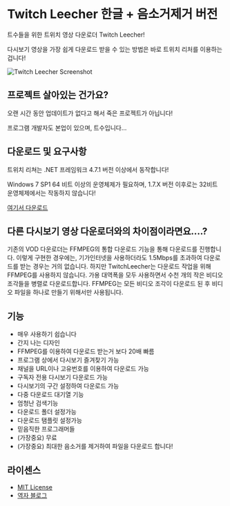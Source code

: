 # Twitch Leecher 한글 + 음소거제거 버전

트수들을 위한 트위치 영상 다운로더 Twitch Leecher!

다시보기 영상을 가장 쉽게 다운로드 받을 수 있는 방법은 바로 트위치 리처를 이용하는 겁니다!

![Twitch Leecher Screenshot](https://t1.daumcdn.net/cfile/tistory/99FE16375C6235531E)

## 프로젝트 살아있는 건가요?

오랜 시간 동안 업데이트가 없다고 해서 죽은 프로젝트가 아닙니다!

프로그램 개발자도 본업이 있으며, 트수입니다...

## 다운로드 및 요구사항

트위치 리쳐는 .NET 프레임워크 4.7.1 버전 이상에서 동작합니다!

Windows 7 SP1 64 비트 이상의 운영체제가 필요하며, 1.7.X 버전 이후로는 32비트 운영체제에서는 작동하지 않습니다!

[여기서 다운로드](https://github.com/bbul-mushroom/TwitchLeecher-KOR-Unmuted/releases)

## 다른 다시보기 영상 다운로더와의 차이점이라면요....?

기존의 VOD 다운로더는 FFMPEG의 통합 다운로드 기능을 통해 다운로드를 진행합니다. 이렇게 구현한 경우에는, 기가인터넷을 사용하더라도 1.5Mbps를 초과하여 다운로드를 받는 경우는 거의 없습니다. 하지만 TwitchLeecher는 다운로드 작업을 위해 FFMPEG를 사용하지 않습니다. 가용 대역폭을 모두 사용하면서 수천 개의 작은 비디오 조각들을 병렬로 다운로드합니다. FFMPEG는 모든 비디오 조각이 다운로드 된 후 비디오 파일을 하나로 만들기 위해서만 사용됩니다.

## 기능

- 매우 사용하기 쉽습니다
- 간지 나는 디자인
- FFMPEG를 이용하여 다운로드 받는거 보다 20배 빠름
- 프로그램 상에서 다시보기 즐겨찾기 가능
- 채널을 URL이나 고유번호를 이용하여 다운로드 가능
- 구독자 전용 다시보기 다운로드 가능
- 다시보기의 구간 설정하여 다운로드 가능
- 다중 다운로드 대기열 기능
- 엄청난 검색기능
- 다운로드 폴더 설정가능
- 다운로드 탬플릿 설정가능
- 믿음직한 프로그래머들
- (가장중요) 무료
- (가장중요) 최대한 음소거를 제거하여 파일을 다운로드 합니다!

## 라이센스
- [MIT License](https://github.com/Franiac/TwitchLeecher/blob/master/LICENSE)
- [역자 블로그](https://syudal.tistory.com/)
